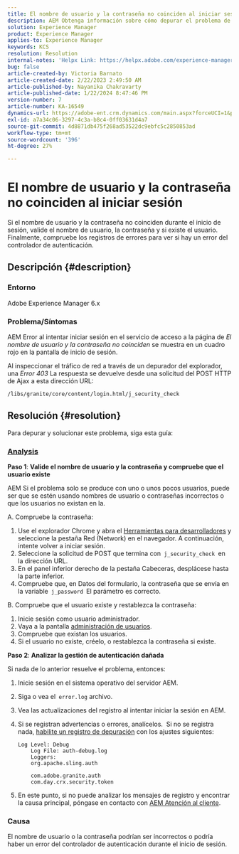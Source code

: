 ```yaml
---
title: El nombre de usuario y la contraseña no coinciden al iniciar sesión
description: AEM Obtenga información sobre cómo depurar el problema de la versión 6.x de la en el que el nombre de usuario y la contraseña no coinciden al iniciar sesión. Valide el nombre de usuario y la contraseña y compruebe los registros de errores.
solution: Experience Manager
product: Experience Manager
applies-to: Experience Manager
keywords: KCS
resolution: Resolution
internal-notes: 'Helpx Link: https://helpx.adobe.com/experience-manager/kb/user-name-and-password-do-not-match-on-login.html'
bug: false
article-created-by: Victoria Barnato
article-created-date: 2/22/2023 2:49:50 AM
article-published-by: Nayanika Chakravarty
article-published-date: 1/22/2024 8:47:46 PM
version-number: 7
article-number: KA-16549
dynamics-url: https://adobe-ent.crm.dynamics.com/main.aspx?forceUCI=1&pagetype=entityrecord&etn=knowledgearticle&id=e998cd92-5bb2-ed11-83fe-6045bd0067ea
exl-id: a7a34c06-3297-4c3a-b8c4-0ff03631d4a7
source-git-commit: 4d8871db475f268ad53522dc9ebfc5c2850853ad
workflow-type: tm+mt
source-wordcount: '396'
ht-degree: 27%

---
```


# El nombre de usuario y la contraseña no coinciden al iniciar sesión


Si el nombre de usuario y la contraseña no coinciden durante el inicio de sesión, valide el nombre de usuario, la contraseña y si existe el usuario. Finalmente, compruebe los registros de errores para ver si hay un error del controlador de autenticación.

## Descripción {#description}


### Entorno

Adobe Experience Manager 6.x

### Problema/Síntomas

AEM Error al intentar iniciar sesión en el servicio de acceso a la página de *El nombre de usuario y la contraseña no coinciden* se muestra en un cuadro rojo en la pantalla de inicio de sesión.

Al inspeccionar el tráfico de red a través de un depurador del explorador, una *Error 403* La respuesta se devuelve desde una solicitud del POST HTTP de Ajax a esta dirección URL:

`/libs/granite/core/content/login.html/j_security_check`


## Resolución {#resolution}


Para depurar y solucionar este problema, siga esta guía:

### <u><b>Analysis</b></u>

<b>Paso 1</b>: <b>Valide el nombre de usuario y la contraseña y compruebe que el usuario existe</b>

AEM Si el problema solo se produce con uno o unos pocos usuarios, puede ser que se estén usando nombres de usuario o contraseñas incorrectos o que los usuarios no existan en la.

A. Compruebe la contraseña:

1. Use el explorador Chrome y abra el [Herramientas para desarrolladores](https://developer.chrome.com/devtools) y seleccione la pestaña Red (Network) en el navegador. A continuación, intente volver a iniciar sesión.
2. Seleccione la solicitud de POST que termina con` j_security_check `en la dirección URL.
3. En el panel inferior derecho de la pestaña Cabeceras, desplácese hasta la parte inferior.
4. Compruebe que, en Datos del formulario, la contraseña que se envía en la variable` j_password `El parámetro es correcto.


B. Compruebe que el usuario existe y restablezca la contraseña:

1. Inicie sesión como usuario administrador.
2. Vaya a la pantalla [administración de usuarios](https://experienceleague.adobe.com/docs/experience-manager-65/administering/home.html?lang=en&amp;amp;topic=/experience-manager/6-5/sites/administering/morehelp/security.ug.js).
3. Compruebe que existan los usuarios.
4. Si el usuario no existe, créelo, o restablezca la contraseña si existe.


<b>Paso 2</b>: <b>Analizar la gestión de autenticación dañada</b>

Si nada de lo anterior resuelve el problema, entonces:

1. Inicie sesión en el sistema operativo del servidor AEM.
2. Siga o vea el` error.log` archivo.
3. Vea las actualizaciones del registro al intentar iniciar la sesión en AEM.
4. Si se registran advertencias o errores, analícelos.  Si no se registra nada, [habilite un registro de depuración](https://experienceleague.adobe.com/docs/experience-manager-65/deploying/configuring/configure-logging.html) con los ajustes siguientes:


   ```
   Log Level: Debug
       Log File: auth-debug.log
       Loggers:
       org.apache.sling.auth
   
       com.adobe.granite.auth
       com.day.crx.security.token
   ```


5. En este punto, si no puede analizar los mensajes de registro y encontrar la causa principal, póngase en contacto con [AEM Atención al cliente](https://experienceleague.adobe.com/?support-solution=Experience+Manager&amp;lang=es#support).


### <b>Causa</b>

El nombre de usuario o la contraseña podrían ser incorrectos o podría haber un error del controlador de autenticación durante el inicio de sesión.
